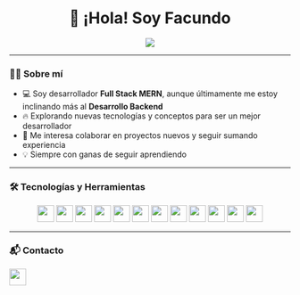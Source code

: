 <h1 align="center">👋 ¡Hola! Soy Facundo</h1>

<p align="center">
  <img src="https://readme-typing-svg.herokuapp.com?color=%236FDA44&size=24&center=true&vCenter=true&width=800&lines=💻+Desarrollador+Backend;📚+Estudiante+de+Ingeniería+en+Sistemas+de+Información" />
</p>

---

### 🧑‍💻 Sobre mí
- 💻 Soy desarrollador **Full Stack MERN**, aunque últimamente me estoy inclinando más al **Desarrollo Backend**  
- 🔥 Explorando nuevas tecnologías y conceptos para ser un mejor desarrollador
- 🚀 Me interesa colaborar en proyectos nuevos y seguir sumando experiencia
- 💡 Siempre con ganas de seguir aprendiendo

---

### 🛠️ Tecnologías y Herramientas
<div align="center">
  <img src="https://img.shields.io/badge/JavaScript-F7DF1E?logo=javascript&logoColor=black&style=for-the-badge" height="30" />
  <img src="https://img.shields.io/badge/TypeScript-3178C6?logo=typescript&logoColor=white&style=for-the-badge" height="30" />
  <img src="https://img.shields.io/badge/React-61DAFB?logo=react&logoColor=black&style=for-the-badge" height="30" />
  <img src="https://img.shields.io/badge/Node.js-339933?logo=node.js&logoColor=white&style=for-the-badge" height="30" />
  <img src="https://img.shields.io/badge/Express-000000?logo=express&logoColor=white&style=for-the-badge" height="30" />
  <img src="https://img.shields.io/badge/MongoDB-47A248?logo=mongodb&logoColor=white&style=for-the-badge" height="30" />
  <img src="https://img.shields.io/badge/PostgreSQL-4169E1?logo=postgresql&logoColor=white&style=for-the-badge" height="30" />
  <img src="https://img.shields.io/badge/TailwindCSS-06B6D4?logo=tailwindcss&logoColor=white&style=for-the-badge" height="30" />
  <img src="https://img.shields.io/badge/Material_UI-007FFF?logo=mui&logoColor=white&style=for-the-badge" height="30" />
  <img src="https://img.shields.io/badge/Docker-2496ED?logo=docker&logoColor=white&style=for-the-badge" height="30" />
  <img src="https://img.shields.io/badge/Supabase-3ECF8E?logo=supabase&logoColor=white&style=for-the-badge" height="30" />
  <img src="https://img.shields.io/badge/Postman-FF6C37?logo=postman&logoColor=white&style=for-the-badge" height="30" />
</div>

---

### 📬 Contacto
<p align="left">
  <a href="https://www.linkedin.com/in/fnsantillan" target="_blank">
    <img src="https://img.shields.io/badge/LinkedIn-0A66C2?logo=linkedin&logoColor=white&style=for-the-badge" height="30" />
  </a>
</p>

